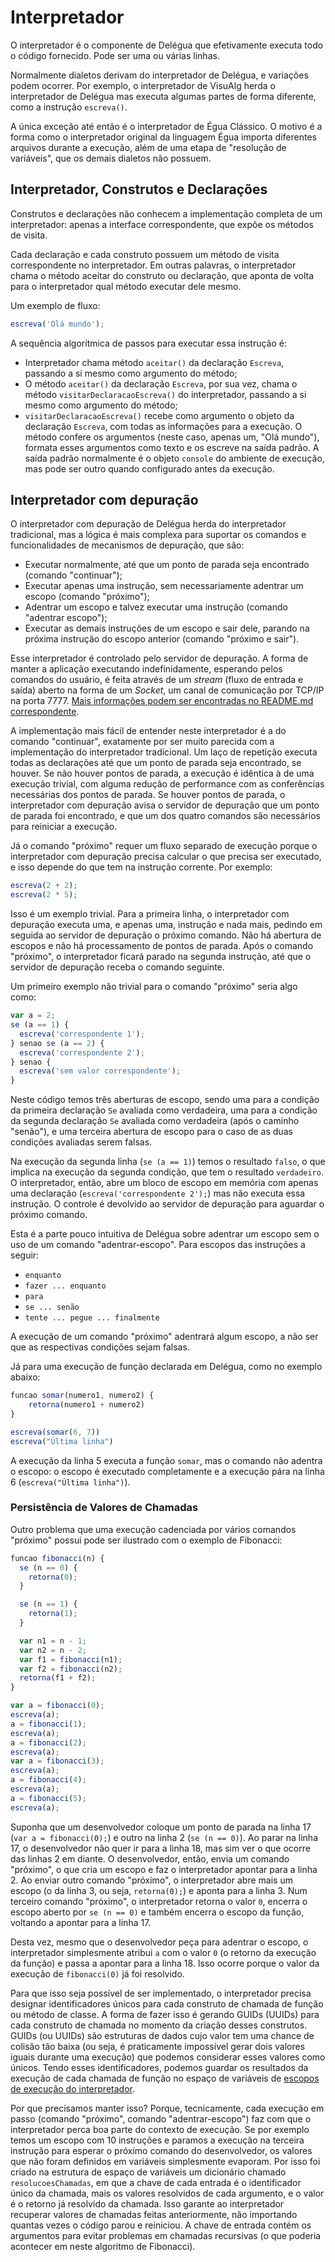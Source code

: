 # Interpretador

O interpretador é o componente de Delégua que efetivamente executa todo o código fornecido. Pode ser uma ou várias linhas.

Normalmente dialetos derivam do interpretador de Delégua, e variações podem ocorrer. Por exemplo, o interpretador de VisuAlg herda o interpretador de Delégua mas executa algumas partes de forma diferente, como a instrução `escreva()`.

A única exceção até então é o interpretador de Égua Clássico. O motivo é a forma como o interpretador original da linguagem Égua importa diferentes arquivos durante a execução, além de uma etapa de "resolução de variáveis", que os demais dialetos não possuem.

## Interpretador, Construtos e Declarações

Construtos e declarações não conhecem a implementação completa de um interpretador: apenas a interface correspondente, que expõe os métodos de visita.

Cada declaração e cada construto possuem um método de visita correspondente no interpretador. Em outras palavras, o interpretador chama o método aceitar do construto ou declaração, que aponta de volta para o interpretador qual método executar dele mesmo.

Um exemplo de fluxo:

```js
escreva('Olá mundo');
```

A sequência algorítmica de passos para executar essa instrução é:

-   Interpretador chama método `aceitar()` da declaração `Escreva`, passando a si mesmo como argumento do método;
-   O método `aceitar()` da declaração `Escreva`, por sua vez, chama o método `visitarDeclaracaoEscreva()` do interpretador, passando a si mesmo como argumento do método;
-   `visitarDeclaracaoEscreva()` recebe como argumento o objeto da declaração `Escreva`, com todas as informações para a execução. O método confere os argumentos (neste caso, apenas um, "Olá mundo"), formata esses argumentos como texto e os escreve na saída padrão. A saída padrão normalmente é o objeto `console` do ambiente de execução, mas pode ser outro quando configurado antes da execução.

## Interpretador com depuração

O interpretador com depuração de Delégua herda do interpretador tradicional, mas a lógica é mais complexa para suportar os comandos e funcionalidades de mecanismos de depuração, que são:

-   Executar normalmente, até que um ponto de parada seja encontrado (comando "continuar");
-   Executar apenas uma instrução, sem necessariamente adentrar um escopo (comando "próximo");
-   Adentrar um escopo e talvez executar uma instrução (comando "adentrar escopo");
-   Executar as demais instruções de um escopo e sair dele, parando na próxima instrução do escopo anterior (comando "próximo e sair").

Esse interpretador é controlado pelo servidor de depuração. A forma de manter a aplicação executando indefinidamente, esperando pelos comandos do usuário, é feita através de um _stream_ (fluxo de entrada e saída) aberto na forma de um _Socket_, um canal de comunicação por TCP/IP na porta 7777. [Mais informações podem ser encontradas no README.md correspondente](https://github.com/DesignLiquido/delegua/blob/principal/fontes/depuracao/README.md).

A implementação mais fácil de entender neste interpretador é a do comando "continuar", exatamente por ser muito parecida com a implementação do interpretador tradicional. Um laço de repetição executa todas as declarações até que um ponto de parada seja encontrado, se houver. Se não houver pontos de parada, a execução é idêntica à de uma execução trivial, com alguma redução de performance com as conferências necessárias dos pontos de parada. Se houver pontos de parada, o interpretador com depuração avisa o servidor de depuração que um ponto de parada foi encontrado, e que um dos quatro comandos são necessários para reiniciar a execução.

Já o comando "próximo" requer um fluxo separado de execução porque o interpretador com depuração precisa calcular o que precisa ser executado, e isso depende do que tem na instrução corrente. Por exemplo:

```js
escreva(2 + 2);
escreva(2 * 5);
```

Isso é um exemplo trivial. Para a primeira linha, o interpretador com depuração executa uma, e apenas uma, instrução e nada mais, pedindo em seguida ao servidor de depuração o próximo comando. Não há abertura de escopos e não há processamento de pontos de parada. Após o comando "próximo", o interpretador ficará parado na segunda instrução, até que o servidor de depuração receba o comando seguinte.

Um primeiro exemplo não trivial para o comando "próximo" seria algo como:

```js
var a = 2;
se (a == 1) {
  escreva('correspondente 1');
} senao se (a == 2) {
  escreva('correspondente 2');
} senao {
  escreva('sem valor correspondente');
}
```

Neste código temos três aberturas de escopo, sendo uma para a condição da primeira declaração `Se` avaliada como verdadeira, uma para a condição da segunda declaração `Se` avaliada como verdadeira (após o caminho "senão"), e uma terceira abertura de escopo para o caso de as duas condições avaliadas serem falsas.

Na execução da segunda linha (`se (a == 1)`) temos o resultado `falso`, o que implica na execução da segunda condição, que tem o resultado `verdadeiro`. O interpretador, então, abre um bloco de escopo em memória com apenas uma declaração (`escreva('correspondente 2');`) mas não executa essa instrução. O controle é devolvido ao servidor de depuração para aguardar o próximo comando.

Esta é a parte pouco intuitiva de Delégua sobre adentrar um escopo sem o uso de um comando "adentrar-escopo". Para escopos das instruções a seguir:

-   `enquanto`
-   `fazer ... enquanto`
-   `para`
-   `se ... senão`
-   `tente ... pegue ... finalmente`

A execução de um comando "próximo" adentrará algum escopo, a não ser que as respectivas condições sejam falsas.

Já para uma execução de função declarada em Delégua, como no exemplo abaixo:

```js
funcao somar(numero1, numero2) {
    retorna(numero1 + numero2)
}

escreva(somar(6, 7))
escreva("Última linha")
```

A execução da linha 5 executa a função `somar`, mas o comando não adentra o escopo: o escopo é executado completamente e a execução pára na linha 6 (`escreva("Última linha")`).

### Persistência de Valores de Chamadas

Outro problema que uma execução cadenciada por vários comandos "próximo" possui pode ser ilustrado com o exemplo de Fibonacci:

```js
funcao fibonacci(n) {
  se (n == 0) {
    retorna(0);
  }

  se (n == 1) {
    retorna(1);
  }

  var n1 = n - 1;
  var n2 = n - 2;
  var f1 = fibonacci(n1);
  var f2 = fibonacci(n2);
  retorna(f1 + f2);
}

var a = fibonacci(0);
escreva(a);
a = fibonacci(1);
escreva(a);
a = fibonacci(2);
escreva(a);
var a = fibonacci(3);
escreva(a);
a = fibonacci(4);
escreva(a);
a = fibonacci(5);
escreva(a);
```

Suponha que um desenvolvedor coloque um ponto de parada na linha 17 (`var a = fibonacci(0);`) e outro na linha 2 (`se (n == 0)`). Ao parar na linha 17, o desenvolvedor não quer ir para a linha 18, mas sim ver o que ocorre das linhas 2 em diante. O desenvolvedor, então, envia um comando "próximo", o que cria um escopo e faz o interpretador apontar para a linha 2. Ao enviar outro comando "próximo", o interpretador abre mais um escopo (o da linha 3, ou seja, `retorna(0);`) e aponta para a linha 3. Num terceiro comando "próximo", o interpretador retorna o valor `0`, encerra o escopo aberto por `se (n == 0)` e também encerra o escopo da função, voltando a apontar para a linha 17.

Desta vez, mesmo que o desenvolvedor peça para adentrar o escopo, o interpretador simplesmente atribui `a` com o valor `0` (o retorno da execução da função) e passa a apontar para a linha 18. Isso ocorre porque o valor da execução de `fibonacci(0)` já foi resolvido.

Para que isso seja possível de ser implementado, o interpretador precisa designar identificadores únicos para cada construto de chamada de função ou método de classe. A forma de fazer isso é gerando GUIDs (UUIDs) para cada construto de chamada no momento da criação desses construtos. GUIDs (ou UUIDs) são estruturas de dados cujo valor tem uma chance de colisão tão baixa (ou seja, é praticamente impossível gerar dois valores iguais durante uma execução) que podemos considerar esses valores como únicos. Tendo esses identificadores, podemos guardar os resultados da execução de cada chamada de função no espaço de variáveis de [escopos de execução do interpretador](https://github.com/DesignLiquido/delegua/blob/principal/fontes/interfaces/escopo-execucao.ts).

Por que precisamos manter isso? Porque, tecnicamente, cada execução em passo (comando "próximo", comando "adentrar-escopo") faz com que o interpretador perca boa parte do contexto de execução. Se por exemplo temos um escopo com 10 instruções e paramos a execução na terceira instrução para esperar o próximo comando do desenvolvedor, os valores que não foram definidos em variáveis simplesmente evaporam. Por isso foi criado na estrutura de espaço de variáveis um dicionário chamado `resolucoesChamadas`, em que a chave de cada entrada é o identificador único da chamada, mais os valores resolvidos de cada argumento, e o valor é o retorno já resolvido da chamada. Isso garante ao interpretador recuperar valores de chamadas feitas anteriormente, não importando quantas vezes o código parou e reiniciou. A chave de entrada contém os argumentos para evitar problemas em chamadas recursivas (o que poderia acontecer em neste algoritmo de Fibonacci).
